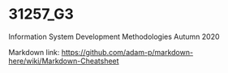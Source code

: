 # 31257_G3
Information System Development Methodologies Autumn 2020

Markdown link: https://github.com/adam-p/markdown-here/wiki/Markdown-Cheatsheet
